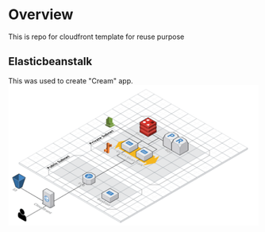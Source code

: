 # Overview
This is repo for cloudfront template for reuse purpose

## Elasticbeanstalk 
This was used to create "Cream" app.
![elasticbeanstalk](img/elasticbeanstalk.png)
